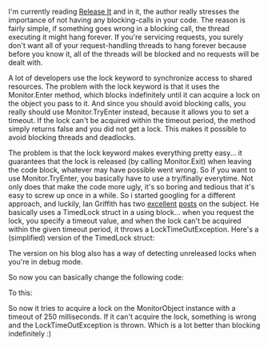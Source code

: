I'm currently reading <a href="http://www.amazon.com/Release-Production-Ready-Software-Pragmatic-Programmers/dp/0978739213/ref=pd_bbs_sr_1?ie=UTF8&s=books&qid=1210668155&sr=8-1">Release It</a> and in it, the author really stresses the importance of not having any blocking-calls in your code. The reason is fairly simple, if something goes wrong in a blocking call, the thread executing it might hang forever.  If you're servicing requests, you surely don't want all of your request-handling threads to hang forever because before you know it, all of the threads will be blocked and no requests will be dealt with.

A lot of developers use the lock keyword to synchronize access to shared resources. The problem with the lock keyword is that it uses the Monitor.Enter method, which blocks indefinitely until it can acquire a lock on the object you pass to it.  And since you should avoid blocking calls, you really should use Monitor.TryEnter instead, because it allows you to set a timeout. If the lock can't be acquired within the timeout period, the method simply returns false and you did not get a lock. This makes it possible to avoid blocking threads and deadlocks.

The problem is that the lock keyword makes everything pretty easy... it guarantees that the lock is released (by calling Monitor.Exit) when leaving the code block, whatever may have possible went wrong.  So if you want to use Monitor.TryEnter, you basically have to use a try/finally everytime.  Not only does that make the code more ugly, it's so boring and tedious that it's easy to screw up once in a while.  So i started googling for a different approach, and luckily, Ian Griffith has two <a href="http://www.interact-sw.co.uk/iangblog/2004/03/23/locking">excellent</a> <a href="http://www.interact-sw.co.uk/iangblog/2004/04/26/yetmoretimedlocking">posts</a> on the subject.  He basically uses a TimedLock struct in a using block... when you request the lock, you specify a timeout value, and when the lock can't be acquired within the given timeout period, it throws a LockTimeOutException.  Here's a (simplified) version of the TimedLock struct:

<script src="https://gist.github.com/3612440.js?file=s1.cs"></script>

The version on his blog also has a way of detecting unreleased locks when you're in debug mode. 

So now you can basically change the following code:

<script src="https://gist.github.com/3612440.js?file=s2.cs"></script>

To this:

<script src="https://gist.github.com/3612440.js?file=s3.cs"></script>

So now it tries to acquire a lock on the MonitorObject instance with a timeout of 250 milliseconds. If it can't acquire the lock, something is wrong and the LockTimeOutException is thrown. Which is a lot better than blocking indefinitely :)
